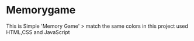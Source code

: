 # Memorygame
This is Simple 'Memory Game' > match the same colors in this project used HTML,CSS and JavaScript
